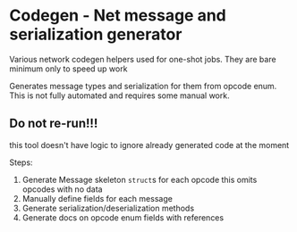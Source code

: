 # Codegen - Net message and serialization generator

Various network codegen helpers used for one-shot jobs. They are bare minimum only to speed up work

Generates message types and serialization for them from opcode enum. This is not fully automated and requires some
manual work.

## Do not re-run!!!
this tool doesn't have logic to ignore already generated code at the moment


Steps:

1) Generate Message skeleton `struct`s for each opcode
    this omits opcodes with no data
2) Manually define fields for each message
3) Generate serialization/deserialization methods
4) Generate docs on opcode enum fields with references
